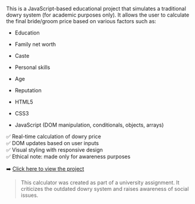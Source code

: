 

This is a JavaScript-based educational project that simulates a traditional dowry system (for academic purposes only). It allows the user to calculate the final bride/groom price based on various factors such as:

- Education
- Family net worth
- Caste
- Personal skills
- Age
- Reputation



- HTML5
- CSS3
- JavaScript (DOM manipulation, conditionals, objects, arrays)



✅ Real-time calculation of dowry price  
✅ DOM updates based on user inputs  
✅ Visual styling with responsive design  
✅ Ethical note: made only for awareness purposes



➡️ [Click here to view the project](https://yourusername.github.io/dowry-calculator)



> This calculator was created as part of a university assignment. It criticizes the outdated dowry system and raises awareness of social issues.

